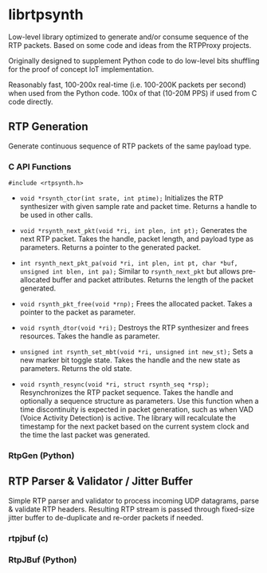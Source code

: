 # librtpsynth

Low-level library optimized to generate and/or consume sequence of the RTP
packets. Based on some code and ideas from the RTPProxy projects.

Originally designed to supplement Python code to do low-level bits shuffling
for the proof of concept IoT implementation.

Reasonably fast, 100-200x real-time (i.e. 100-200K packets per second) when
used from the Python code. 100x of that (10-20M PPS) if used from C code
directly.

## RTP Generation

Generate continuous sequence of RTP packets of the same payload type.

### C API Functions

`#include <rtpsynth.h>`

- `void *rsynth_ctor(int srate, int ptime);`
  Initializes the RTP synthesizer with given sample rate and packet time.
  Returns a handle to be used in other calls.

- `void *rsynth_next_pkt(void *ri, int plen, int pt);`
  Generates the next RTP packet. Takes the handle, packet length, and
  payload type as parameters. Returns a pointer to the generated packet.

- `int rsynth_next_pkt_pa(void *ri, int plen, int pt, char *buf, unsigned int blen, int pa);`
  Similar to `rsynth_next_pkt` but allows pre-allocated buffer and packet
  attributes. Returns the length of the packet generated.

- `void rsynth_pkt_free(void *rnp);`
  Frees the allocated packet. Takes a pointer to the packet as parameter.

- `void rsynth_dtor(void *ri);`
  Destroys the RTP synthesizer and frees resources. Takes the handle as
  parameter.

- `unsigned int rsynth_set_mbt(void *ri, unsigned int new_st);`
  Sets a new marker bit toggle state. Takes the handle and the new state
  as parameters. Returns the old state.

- `void rsynth_resync(void *ri, struct rsynth_seq *rsp);`
  Resynchronizes the RTP packet sequence. Takes the handle and optionally
  a sequence structure as parameters. Use this function when a time
  discontinuity is expected in packet generation, such as when VAD (Voice
  Activity Detection) is active. The library will recalculate the timestamp
  for the next packet based on the current system clock and the time the
  last packet was generated.

### RtpGen (Python)

## RTP Parser & Validator / Jitter Buffer

Simple RTP parser and validator to process incoming UDP datagrams,
parse & validate RTP headers. Resulting RTP stream is passed through
fixed-size jitter buffer to de-duplicate and re-order packets if
needed.

### rtpjbuf (c)

### RtpJBuf (Python)
